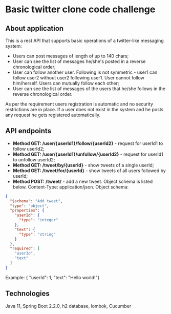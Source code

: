 # Basic twitter clone code challenge

## About application
This is a rest API that supports basic operations of a twitter-like messaging system:
* Users can post messages of length of up to 140 chars;
* User can see the list of messages he/she's posted in a reverse chronological order;
* User can follow another user. Following is not symmetric - user1 can follow user2 without user2 following user1. User cannot follow him/herself. Users can mutually follow each other;
* User can see the list of messages of the users that he/she follows in the reverse chronological order.

As per the requirement users registration is automatic and no security restrictions are in place. If a user does not exist in the system and he posts any request he gets registered automatically.

## API endpoints

* **Method GET: /user/{userId1}/follow/{userId2}** - request for userId1 to follow userId2;
* **Method GET: /user/{userId1}/unfollow/{userId2}** - request for userId1 to unfollow userId2;
* **Method GET: /tweet/by/{userId}** - show tweets of a single userId;
* **Method GET: /tweet/for/{userId}** - show tweets of all users followed by userId;
* **Method POST: /tweet/** - add a new tweet. Object schema is listed below. Content-Type: application/json.
Object schema:
```json
{
  "$schema": "Add tweet",
  "type": "object",
  "properties": {
    "userId": {
      "type": "integer"
    },
    "text": {
      "type": "string"
    }
  },
  "required": [
    "userId",
    "text"
  ]
}
```
Example: { "userId": 1, "text": "Hello world!"}

## Technologies
Java 11, Spring Boot 2.2.0, h2 database, lombok, Cucumber